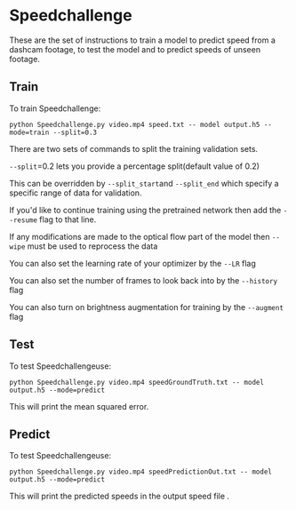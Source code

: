 # Speedchallenge

These are the set of instructions to train a model to predict speed from a dashcam footage, to test the model and to predict speeds of unseen footage.

## Train
To train Speedchallenge:

`python Speedchallenge.py video.mp4 speed.txt -- model output.h5 --mode=train --split=0.3`

There are two sets of commands to split the training validation sets.

`--split`=0.2 lets you provide a percentage split(default value of 0.2)

This can be overridden by `--split_start`and `--split_end` which specify a specific range of data for validation.

If you'd like to continue training using the pretrained network then add the `--resume` flag to that line.

If any modifications are made to the optical flow part of the model then `--wipe` must be used to reprocess the data

You can also set the learning rate of your optimizer by the `--LR` flag

You can also set the number of frames to look back into by  the `--history` flag

You can also turn on brightness augmentation for training by  the `--augment ` flag

## 

## Test

To test Speedchallengeuse:

`python Speedchallenge.py video.mp4 speedGroundTruth.txt -- model output.h5 --mode=predict`

This will print the mean squared error.

## Predict

To test Speedchallengeuse:

`python Speedchallenge.py video.mp4 speedPredictionOut.txt -- model output.h5 --mode=predict`

This will print the predicted speeds in the output speed file .
